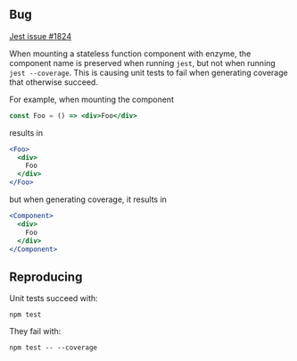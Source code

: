 ## Bug

[Jest issue #1824](https://github.com/facebook/jest/issues/1824)

When mounting a stateless function component with enzyme, the component name is
preserved when running `jest`, but not when running `jest --coverage`. This is
causing unit tests to fail when generating coverage that otherwise succeed.

For example, when mounting the component

```jsx
const Foo = () => <div>Foo</div>
```

results in

```jsx
<Foo>
  <div>
    Foo
  </div>
</Foo>
```

but when generating coverage, it results in

```jsx
<Component>
  <div>
    Foo
  </div>
</Component>
```

## Reproducing

Unit tests succeed with:

```
npm test
```

They fail with:

```
npm test -- --coverage
```
